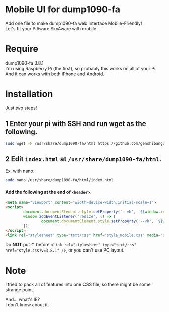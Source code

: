 # Mobile UI for dump1090-fa
Add one file to make dump1090-fa web interface Mobile-Friendly!  
Let's fit your PiAware SkyAware with mobile.

# Require
dump1090-fa 3.8.1  
I'm using Raspberry Pi (the first), so probably this works on all of your Pi.  
And it can works with both iPhone and Android.

# Installation
Just two steps!

## 1 Enter your pi with SSH and run wget as the following.
```bash
sudo wget -P /usr/share/dump1090-fa/html https://github.com/genshibangou16/dump1090-fa-Mobile-UI/raw/master/style_mobile.css
```

## 2 Edit `index.html` at `/usr/share/dump1090-fa/html`.
Ex. with nano.
```bash
sudo nano /usr/share/dump1090-fa/html/index.html
```

#### Add the following at the __end__ of `<header>`.
```html
<meta name="viewport" content="width=device-width,initial-scale=1">
<script>
        document.documentElement.style.setProperty('--vh', `${window.innerHeight * 0.01}px`);
        window.addEventListener('resize', () => {
                document.documentElement.style.setProperty('--vh', `${window.innerHeight * 0.01}px`);
        });
</script>
<link rel="stylesheet" type="text/css" href="style_mobile.css" media="screen and (max-width: 600px)" />
```
Do __NOT__ put ↑ before `<link rel="stylesheet" type="text/css" href="style.css?v=3.8.1" />`, or you can't use PC layout.

# Note
I tried to pack all of features into one CSS file, so there might be some strange point.  
  
And... what's IE?  
I don't know about it.
